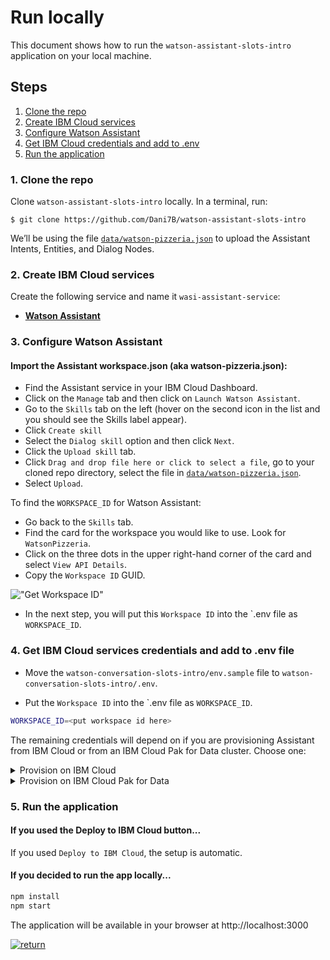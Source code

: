 # Run locally

This document shows how to run the `watson-assistant-slots-intro` application on your local machine.

## Steps

1. [Clone the repo](#1-clone-the-repo)
2. [Create IBM Cloud services](#2-create-ibm-cloud-services)
3. [Configure Watson Assistant](#3-configure-watson-assistant)
4. [Get IBM Cloud credentials and add to .env](#4-get-ibm-cloud-services-credentials-and-add-to-env-file)
5. [Run the application](#5-run-the-application)

### 1. Clone the repo

Clone `watson-assistant-slots-intro` locally. In a terminal, run:

  `$ git clone https://github.com/Dani7B/watson-assistant-slots-intro`

We’ll be using the file [`data/watson-pizzeria.json`](../../data/watson-pizzeria.json) to upload
the Assistant Intents, Entities, and Dialog Nodes.

### 2. Create IBM Cloud services

Create the following service and name it `wasi-assistant-service`:

* [**Watson Assistant**](https://cloud.ibm.com/catalog/services/watson-assistant)

### 3. Configure Watson Assistant

#### Import the Assistant workspace.json (aka watson-pizzeria.json):

* Find the Assistant service in your IBM Cloud Dashboard.
* Click on the `Manage` tab and then click on `Launch Watson Assistant`.
* Go to the `Skills` tab on the left (hover on the second icon in the list and you should see the Skills label appear).
* Click `Create skill`
* Select the `Dialog skill` option and then click `Next`.
* Click the `Upload skill` tab.
* Click `Drag and drop file here or click to select a file`, go to your cloned repo directory, select the file in [`data/watson-pizzeria.json`](../../data/watson-pizzeria.json).
* Select `Upload`.

</p>
</details>

To find the `WORKSPACE_ID` for Watson Assistant:

* Go back to the `Skills` tab.
* Find the card for the workspace you would like to use. Look for `WatsonPizzeria`.
* Click on the three dots in the upper right-hand corner of the card and select `View API Details`.
* Copy the `Workspace ID` GUID.

!["Get Workspace ID"](https://raw.githubusercontent.com/IBM/pattern-utils/master/watson-assistant/assistantPostSkillGetID.gif)

* In the next step, you will put this `Workspace ID` into the `.env file as ``WORKSPACE_ID``.

### 4. Get IBM Cloud services credentials and add to .env file

* Move the `watson-conversation-slots-intro/env.sample` file to ``watson-conversation-slots-intro/.env``.

* Put the `Workspace ID` into the `.env file as ``WORKSPACE_ID``.

```bash
WORKSPACE_ID=<put workspace id here>
```

The remaining credentials will depend on if you are provisioning Assistant from IBM Cloud or from an IBM Cloud Pak for Data cluster. Choose one:

<details><summary>Provision on IBM Cloud</summary>
<p>

* Use the `apikey` and `url` from your Watson Assistant service credentials in the `.env` file.

!["Assistant Credentials"](https://raw.githubusercontent.com/IBM/pattern-utils/master/watson-assistant/watson_assistant_api_key.png)

```bash
# If Assistant service is hosted on IBM Cloud, uncomment and use these variables for IAM Authentication
CONVERSATION_APIKEY=<put assistant IAM apikey here>
CONVERSATION_URL=<put assistant url here>
```

</p>
</details>

<details><summary>Provision on IBM Cloud Pak for Data</summary>
<p>

* Use the `URL` from your Watson Assistant service details to set the `CONVERSATION_URL` value in the `.env` file.

!["CPD Credentials"](images/cpd-assistant-details.png)

```bash
# If Assistant service is hosted on CP4D Cluster, uncomment and use these variables for CP4D Authentication
CONVERSATION_AUTH_TYPE=cp4d
CONVERSATION_AUTH_URL=<put cp4d url here>
CONVERSATION_AUTH_DISABLE_SSL=true
CONVERSATION_USERNAME=<put cp4d username here>
CONVERSATION_PASSWORD=<put cp4d password here>
CONVERSATION_URL=<put assistant url here>
CONVERSATION_DISABLE_SSL=true
```

`CONVERSATION_AUTH_URL`, `CONVERSATION_USERNAME` and `CONVERSATION_PASSWORD` are related to the URL and login credentials for accessing your IBM Cloud Pak for Data cluster.

</p>
</details>

### 5. Run the application

#### If you used the Deploy to IBM Cloud button...

If you used ``Deploy to IBM Cloud``, the setup is automatic.

#### If you decided to run the app locally...

```bash
npm install
npm start
```

The application will be available in your browser at http://localhost:3000

[![return](https://raw.githubusercontent.com/IBM/pattern-utils/master/deploy-buttons/return.png)](https://github.com/IBM/watson-assistant-slots-intro#deployment-options)
